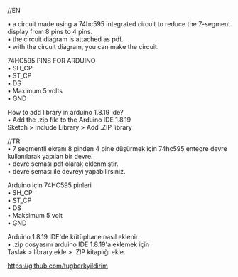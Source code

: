 //EN

• a circuit made using a 74hc595 integrated circuit to reduce the 7-segment display from 8 pins to 4 pins.<br>
• the circuit diagram is attached as pdf.<br>
• with the circuit diagram, you can make the circuit.<br>

74HC595 PINS FOR ARDUINO<br>
 • SH_CP<br>
 • ST_CP<br>
 • DS<br>
 • Maximum 5 volts<br>
 • GND <br>

How to add library in arduino 1.8.19 ide?<br>
• Add the .zip file to the Arduino IDE 1.8.19<br>
   Sketch > Include Library > Add .ZIP library<br>

//TR<br>
• 7 segmentli ekranı 8 pinden 4 pine düşürmek için 74hc595 entegre devre kullanılarak yapılan bir devre.<br>
• devre şeması pdf olarak eklenmiştir.<br>
• devre şeması ile devreyi yapabilirsiniz.<br>


Arduino için 74HC595 pinleri<br>
• SH_CP<br>
• ST_CP<br>
• DS<br>
• Maksimum 5 volt<br>
• GND <br>


Arduino 1.8.19 IDE'de kütüphane nasıl eklenir<br>
• .zip dosyasını arduino IDE 1.8.19'a eklemek için <br>
   Taslak > library ekle > .ZIP kitaplığı ekle.<br>


https://github.com/tugberkyildirim
